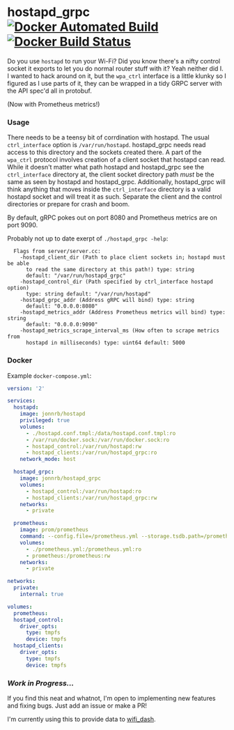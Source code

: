 # hostapd_grpc [![Docker Automated Build](https://img.shields.io/docker/automated/jonnrb/hostapd_grpc.svg)](https://hub.docker.com/r/jonnrb/hostapd_grpc/) [![Docker Build Status](https://img.shields.io/docker/build/jonnrb/hostapd_grpc.svg)](https://hub.docker.com/r/jonnrb/hostapd_grpc/builds/)

Do you use `hostapd` to run your Wi-Fi? Did you know there's a nifty control
socket it exports to let you do normal router stuff with it? Yeah neither did
I. I wanted to hack around on it, but the `wpa_ctrl` interface is a little
klunky so I figured as I use parts of it, they can be wrapped in a tidy GRPC
server with the API spec'd all in protobuf.

(Now with Prometheus metrics!)

### Usage

There needs to be a teensy bit of corrdination with hostapd. The usual
`ctrl_interface` option is `/var/run/hostapd`. hostapd\_grpc needs read access
to this directory and the sockets created there. A part of the `wpa_ctrl`
protocol involves creation of a client socket that hostapd can read. While it
doesn't matter what path hostapd and hostapd\_grpc see the `ctrl_interface`
directory at, the client socket directory path *must* be the same as seen by
hostapd and hostapd\_grpc. Additionally, hostapd\_grpc will think anything that
moves inside the `ctrl_interface` directory is a valid hostapd socket and will
treat it as such. Separate the client and the control directories or prepare
for crash and boom.

By default, gRPC pokes out on port 8080 and Prometheus metrics are on port 9090.

Probably not up to date exerpt of `./hostapd_grpc -help`:

```
  Flags from server/server.cc:
    -hostapd_client_dir (Path to place client sockets in; hostapd must be able
      to read the same directory at this path!) type: string
      default: "/var/run/hostapd_grpc"
    -hostapd_control_dir (Path specified by ctrl_interface hostapd option)
      type: string default: "/var/run/hostapd"
    -hostapd_grpc_addr (Address gRPC will bind) type: string
      default: "0.0.0.0:8080"
    -hostapd_metrics_addr (Address Prometheus metrics will bind) type: string
      default: "0.0.0.0:9090"
    -hostapd_metrics_scrape_interval_ms (How often to scrape metrics from
      hostapd in milliseconds) type: uint64 default: 5000
```

### Docker

Example `docker-compose.yml`:

```yaml
version: '2'

services:
  hostapd:
    image: jonnrb/hostapd
    privileged: true
    volumes:
      - ./hostapd.conf.tmpl:/data/hostapd.conf.tmpl:ro
      - /var/run/docker.sock:/var/run/docker.sock:ro
      - hostapd_control:/var/run/hostapd:rw
      - hostapd_clients:/var/run/hostapd_grpc:ro
    network_mode: host

  hostapd_grpc:
    image: jonnrb/hostapd_grpc
    volumes:
      - hostapd_control:/var/run/hostapd:ro
      - hostapd_clients:/var/run/hostapd_grpc:rw
    networks:
      - private

  prometheus:
    image: prom/prometheus
    command: --config.file=/prometheus.yml --storage.tsdb.path=/prometheus
    volumes:
      - ./prometheus.yml:/prometheus.yml:ro
      - prometheus:/prometheus:rw
    networks:
      - private

networks:
  private:
    internal: true

volumes:
  prometheus:
  hostapd_control:
    driver_opts:
      type: tmpfs
      device: tmpfs
  hostapd_clients:
    driver_opts:
      type: tmpfs
      device: tmpfs
```

### _Work in Progress..._

If you find this neat and whatnot, I'm open to implementing new features and
fixing bugs. Just add an issue or make a PR!

I'm currently using this to provide data to
[wifi_dash](https://github.com/JonNRb/wifi_dash).

